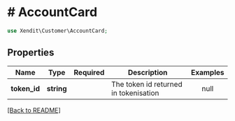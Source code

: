 # # AccountCard


```php
use Xendit\Customer\AccountCard;
```

## Properties

| Name | Type | Required | Description | Examples |
|------------|:-------------:|:-------------:|-------------|:-------------:|
| **token_id** | **string** |  | The token id returned in tokenisation | null |


[[Back to README]](../../README.md)
